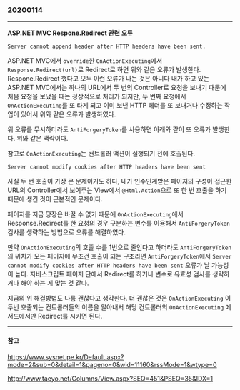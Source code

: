 ### 20200114
---

**ASP.NET MVC Respone.Redirect 관련 오류**

```
Server cannot append header after HTTP headers have been sent.
```

ASP.NET MVC에서 `override`한 `OnActionExecuting`에서 `Response.Redirect(url)`로 Redirect로 하면 위와 같은 오류가 발생한다.
Respone.Redirect 했다고 모두 이런 오류가 나는 것은 아니다 내가 하고 있는 ASP.NET MVC에서는 하나의 URL에서 두 번의 Controller로
요청을 보내기 때문에 처음 요청을 보냈을 때는 정상적으로 처리가 되지만, 두 번째 요청에서 `OnActionExecuting`를 또 타게 되고 이미 보낸
HTTP 헤더를 또 보내거나 수정하는 작업이 있어서 위와 같은 오류가 발생하였다.

위 오류를 무시하더라도 `AntiForgeryToken`를 사용하면 아래와 같이 또 오류가 발생한다. 위와 같은 맥락이다.

참고로 `OnActionExecuting`는 컨트롤러 액션이 실행되기 전에 호출된다.

```
Server cannot modify cookies after HTTP headers have been sent
```

사실 두 번 호출이 가장 큰 문제이기도 하다, 내가 인수인계받은 페이지의 구성이 접근한 URL의 Controller에서 보여주는 View에서 `@Html.Action`으로 또 한 번 호출을 하기 때문에 생긴 것이 근본적인 문제이다.

페이지를 지금 당장은 바꿀 수 없기 때문에 `OnActionExecuting`에서 Response.Redirect를 한 요청의 경우 구분하는 변수를 이용해서 `AntiForgeryToken` 검사를 생략하는 방법으로 오류를 해결하였다.

만약 `OnActionExecuting`의 호출 수를 1번으로 줄인다고 하더라도 `AntiForgeryToken`의 위치가 모든 페이지에 무조건 호출이 되는 구조라면 `AntiForgeryToken`에서 `Server cannot modify cookies after HTTP headers have been sent` 오류가 날 가능성이 높다. 자바스크립트 페이지 단에서 Redirect를 하거나 변수로 유효성 검사를 생략하거나 해야 하는 게 맞는 것 같다.

지금의 위 해결방법도 나름 괜찮다고 생각한다. 더 괜찮은 것은 `OnActionExecuting` 이 두번 호출되는 컨트롤러들의 이름을 알아내서 해당 컨트롤러의 `OnActionExecuting` 메서드에서만 Redirect를 시키면 된다.

---
#### 참고

https://www.sysnet.pe.kr/Default.aspx?mode=2&sub=0&detail=1&pageno=0&wid=11160&rssMode=1&wtype=0

http://www.taeyo.net/Columns/View.aspx?SEQ=451&PSEQ=35&IDX=1
